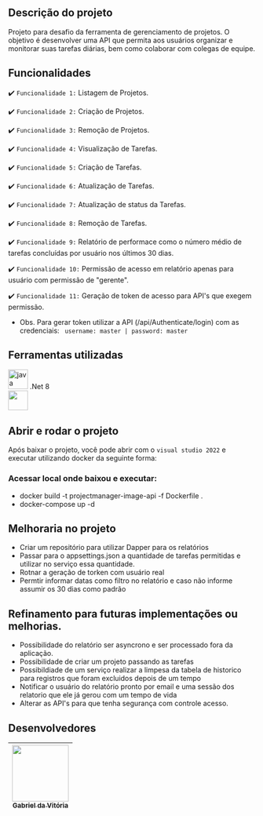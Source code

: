 ## Descrição do projeto 

Projeto para desafio da ferramenta de gerenciamento de projetos. O objetivo é desenvolver uma API que permita aos usuários organizar e monitorar suas tarefas diárias, bem como colaborar com colegas de equipe.

## Funcionalidades

:heavy_check_mark: `Funcionalidade 1:` Listagem de Projetos.

:heavy_check_mark: `Funcionalidade 2:` Criação de Projetos.

:heavy_check_mark: `Funcionalidade 3:` Remoção de Projetos.

:heavy_check_mark: `Funcionalidade 4:` Visualização de Tarefas.

:heavy_check_mark: `Funcionalidade 5:` Criação de Tarefas.

:heavy_check_mark: `Funcionalidade 6:` Atualização de Tarefas.

:heavy_check_mark: `Funcionalidade 7:` Atualização de status da Tarefas.

:heavy_check_mark: `Funcionalidade 8:` Remoção de Tarefas.

:heavy_check_mark: `Funcionalidade 9:` Relatório de performace como o número médio de tarefas concluídas por usuário nos últimos 30 dias.

:heavy_check_mark: `Funcionalidade 10:` Permissão de acesso em relatório apenas para usuário com permissão de "gerente".

:heavy_check_mark: `Funcionalidade 11:` Geração de token de acesso para API's que exegem permissão. 
- Obs. Para gerar token utilizar a API (/api/Authenticate/login) com as credenciais: ` username: master | password: master`

## Ferramentas utilizadas

<a> <img src="https://api.nuget.org/v3-flatcontainer/microsoft.dotnet.web.projecttemplates.8.0/8.0.6/icon" alt="java" width="40" height="40"/> .Net 8 </a> 
</br>
<a> <img src="https://www.mysql.com/common/logos/logo-mysql-170x115.png" width="40" height="40"/> </a> 

## Abrir e rodar o projeto
Após baixar o projeto, você pode abrir com o `visual studio 2022` e executar utilizando docker da seguinte forma:
### Acessar local onde baixou e executar: 
- docker build -t projectmanager-image-api -f Dockerfile .
- docker-compose up -d


## Melhoraria no projeto
- Criar um repositório para utilizar Dapper para os relatórios
- Passar para o appsettings.json a quantidade de tarefas permitidas e utilizar no serviço essa quantidade.
- Rotnar a geração de torken com usuário real
- Permtir informar datas como filtro no relatório e caso não informe assumir os 30 dias como padrão

## Refinamento para futuras implementações ou melhorias.
- Possibilidade do relatório ser asyncrono e ser processado fora da aplicação.
- Possibilidade de criar um projeto passando as tarefas
- Possibildiade de um serviço realizar a limpesa da tabela de historico para registros que foram excluidos depois de um tempo
- Notificar o usuário do relatório pronto por email e uma sessão dos relatorio que ele já gerou com um tempo de vida
- Alterar as API's para que tenha segurança com controle acesso.

###
## Desenvolvedores
| [<img src="https://avatars.githubusercontent.com/u/6514350?v=4" width=115><br><sub>Gabriel da Vitória</sub>](https://github.com/Gabrielvitoria)
| :---: | 

